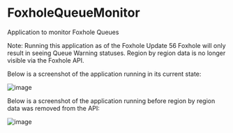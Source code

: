 # FoxholeQueueMonitor
Application to monitor Foxhole Queues

Note: Running this application as of the Foxhole Update 56 Foxhole will only result in seeing Queue Warning statuses. Region by region data is no longer visible via the Foxhole API.

Below is a screenshot of the application running in its current state:

![image](https://github.com/fxn342/FoxholeQueueMonitor/assets/141661840/3c0a3977-d93e-42b7-b982-b1809bff9c73)

Below is a screenshot of the application running before region by region data was removed from the API:

![image](https://github.com/fxn342/FoxholeQueueMonitor/assets/141661840/1ff42c76-222a-4caa-b4fb-978385a70543)
